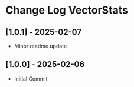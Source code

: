 # Change Log VectorStats

## [1.0.1] - 2025-02-07
- Minor readme update

## [1.0.0] - 2025-02-06
- Initial Commit

